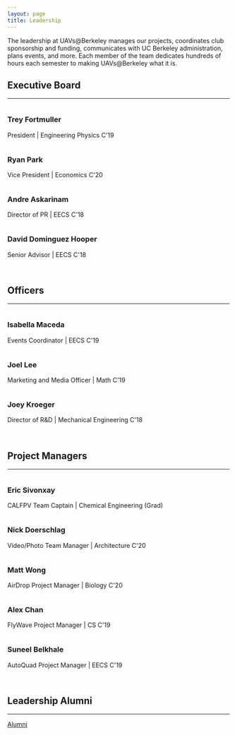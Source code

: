 ```yaml
---
layout: page
title: Leadership
---
```


The leadership at UAVs@Berkeley manages our projects, coordinates club sponsorship and funding, communicates with UC Berkeley administration, plans events, and more. Each member of the team dedicates hundreds of hours each semester to making UAVs@Berkeley what it is. 

## Executive Board
<hr>

<section class="people">
	<article>
		<span class="image">
			<img src="{{ site.url }}{{ site.baseurl }}/images/headshots/trey.jpg" alt="" />
		</span>
		<h3>Trey Fortmuller</h3>
		<p>President | Engineering Physics C'19</p>
	</article>
	<article>
		<span class="image">
			<img src="{{ site.url }}{{ site.baseurl }}/images/headshots/ryan.jpg" alt="" />
		</span>
		<h3>Ryan Park</h3>
		<p>Vice President | Economics C'20</p>
	</article>
	<article>
		<span class="image">
			<img src="{{ site.url }}{{ site.baseurl }}/images/headshots/andre.jpg" alt="" />
		</span>
		<h3>Andre Askarinam</h3>
		<p>Director of PR | EECS C'18</p>
	</article>
	<article>
		<span class="image">
			<img src="{{ site.url }}{{ site.baseurl }}/images/headshots/david.jpg" alt="" />
		</span>
		<h3>David Dominguez Hooper</h3>
		<p>Senior Advisor | EECS C'18</p>
	</article>
</section>

<br>

## Officers
<hr>

<section class="people">
	<article>
		<span class="image">
			<img src="{{ site.url }}{{ site.baseurl }}/images/headshots/isabella.jpg" alt="" />
		</span>
		<h3>Isabella Maceda</h3>
		<p>Events Coordinator | EECS C'19</p>
	</article>
	<article>
		<span class="image">
			<img src="{{ site.url }}{{ site.baseurl }}/images/headshots/joel.jpg" alt="" />
		</span>
		<h3>Joel Lee</h3>
		<p>Marketing and Media Officer | Math C'19</p>
	</article>
	<article>
		<span class="image">
			<img src="{{ site.url }}{{ site.baseurl }}/images/headshots/joey.jpg" alt="" />
		</span>
		<h3>Joey Kroeger</h3>
		<p>Director of R&D | Mechanical Engineering C'18</p>
	</article>
</section>

<br>

## Project Managers
<hr>

<section class="people">
	<article>
		<span class="image">
			<img src="{{ site.url }}{{ site.baseurl }}/images/headshots/eric.jpg" alt="" />
		</span>
		<h3>Eric Sivonxay</h3>
		<p>CALFPV Team Captain | Chemical Engineering (Grad)</p>
	</article>
	<article>
		<span class="image">
			<img src="{{ site.url }}{{ site.baseurl }}/images/headshots/nick.jpg" alt="" />
		</span>
		<h3>Nick Doerschlag</h3>
		<p>Video/Photo Team Manager | Architecture C'20</p>
	</article>
	<article>
		<span class="image">
			<img src="{{ site.url }}{{ site.baseurl }}/images/headshots/matt.jpg" alt="" />
		</span>
		<h3>Matt Wong</h3>
		<p>AirDrop Project Manager | Biology C'20</p>
	</article>
	<article>
		<span class="image">
			<img src="{{ site.url }}{{ site.baseurl }}/images/headshots/alex.jpg" alt="" />
		</span>
		<h3>Alex Chan</h3>
		<p>FlyWave Project Manager | CS C'19</p>
	</article>
	<article>
		<span class="image">
			<img src="{{ site.url }}{{ site.baseurl }}/images/headshots/suneel.jpg" alt="" />
		</span>
		<h3>Suneel Belkhale</h3>
		<p>AutoQuad Project Manager | EECS C'19</p>
	</article>
</section>

<br>

## Leadership Alumni
<hr>

<a href="/alumni" class="button">Alumni</a>


